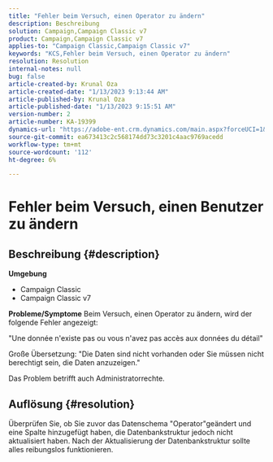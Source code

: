 ```yaml
---
title: "Fehler beim Versuch, einen Operator zu ändern"
description: Beschreibung
solution: Campaign,Campaign Classic v7
product: Campaign,Campaign Classic v7
applies-to: "Campaign Classic,Campaign Classic v7"
keywords: "KCS,Fehler beim Versuch, einen Operator zu ändern"
resolution: Resolution
internal-notes: null
bug: false
article-created-by: Krunal Oza
article-created-date: "1/13/2023 9:13:44 AM"
article-published-by: Krunal Oza
article-published-date: "1/13/2023 9:15:51 AM"
version-number: 2
article-number: KA-19399
dynamics-url: "https://adobe-ent.crm.dynamics.com/main.aspx?forceUCI=1&pagetype=entityrecord&etn=knowledgearticle&id=542a2e92-2293-ed11-aad1-6045bd006793"
source-git-commit: ea673413c2c568174dd73c3201c4aac9769acedd
workflow-type: tm+mt
source-wordcount: '112'
ht-degree: 6%

---
```


# Fehler beim Versuch, einen Benutzer zu ändern

## Beschreibung {#description}

<b>Umgebung</b>
- Campaign Classic
- Campaign Classic v7



<b>Probleme/Symptome</b>
Beim Versuch, einen Operator zu ändern, wird der folgende Fehler angezeigt:

&quot;Une donnée n&#39;existe pas ou vous n&#39;avez pas accès aux données du détail&quot;

Große Übersetzung: &quot;Die Daten sind nicht vorhanden oder Sie müssen nicht berechtigt sein, die Daten anzuzeigen.&quot;

Das Problem betrifft auch Administratorrechte.


## Auflösung {#resolution}


Überprüfen Sie, ob Sie zuvor das Datenschema &quot;Operator&quot;geändert und eine Spalte hinzugefügt haben, die Datenbankstruktur jedoch nicht aktualisiert haben. Nach der Aktualisierung der Datenbankstruktur sollte alles reibungslos funktionieren.
